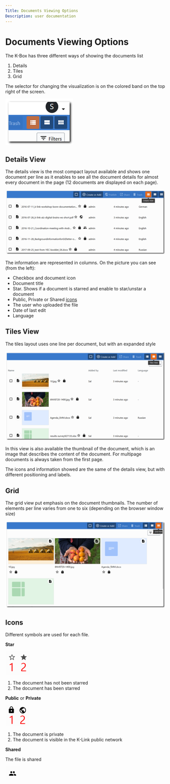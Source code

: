 ```yaml
---
Title: Documents Viewing Options
Description: user documentation
---
```

# Documents Viewing Options

The K-Box has three different ways of showing the documents list

1. Details
2. Tiles
3. Grid

The selector for changing the visualization is on the colored band on the top right of the screen.

![view selector](./images/view-type-selector.png)

## Details View

The details view is the most compact layout available and shows one document per line as it enables to see all the document details for almost every document in the page (12 documents are displayed on each page).

![Details View](./images/details-view.png)

The information are represented in columns. On the picture you can see (from the left):

- Checkbox and document icon
- Document title
- Star. Shows if a document is starred and enable to star/unstar a document
- Public, Private or Shared [icons](#icons)
- The user who uploaded the file
- Date of last edit
- Language


## Tiles View

The tiles layout uses one line per document, but with an expanded style

![Tiles View](./images/tiles-view.png)

In this view is also available the thumbnail of the document, which is an image that describes the content of the document. For multipage documents is always taken from the first page.

The icons and information showed are the same of the details view, but with different positioning and labels.

## Grid

The grid view put emphasis on the document thumbnails. The number of elements per line varies from one to six (depending on the browser window size)

![Grid View](./images/grid-view.png)

## Icons

Different symbols are used for each file.

**Star**

![Star Statuses](./images/star-statuses.png)

1. The document has not been starred
2. The document has been starred


**Public** or **Private**

![Visibility icons](./images/visibility-icons.png)

1. The document is private
2. The document is visible in the K-Link public network

**Shared**

The file is shared

![shared-icon](./images/shared-icon.png)
